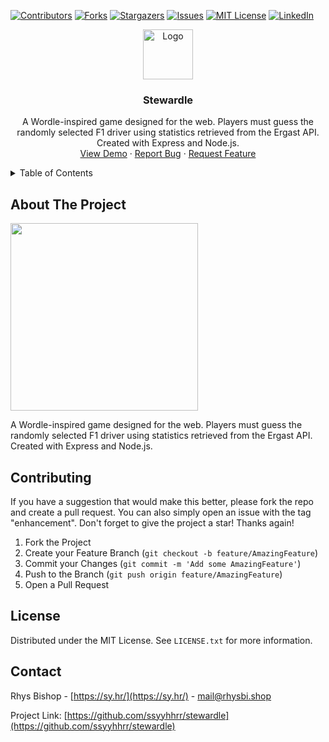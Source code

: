 <a name="readme-top"></a>

[![Contributors][contributors-shield]][contributors-url]
[![Forks][forks-shield]][forks-url]
[![Stargazers][stars-shield]][stars-url]
[![Issues][issues-shield]][issues-url]
[![MIT License][license-shield]][license-url]
[![LinkedIn][linkedin-shield]][linkedin-url]

<!-- PROJECT LOGO -->
<div align="center">
  <a href="https://github.com/othneildrew/Best-README-Template">
    <img src="https://raw.githubusercontent.com/ssyyhhrr/stewardle/refs/heads/main/assets/stewardle.png" alt="Logo" width="80" height="80">
  </a>
  <h3 align="center">Stewardle</h3>

  <p align="center">
    A Wordle-inspired game designed for the web. Players must guess the randomly selected F1 driver using statistics retrieved from the Ergast API. Created with Express and Node.js.
    <br />
    <a href="https://stewardle.com/">View Demo</a>
    ·
    <a href="https://github.com/ssyyhhrr/stewardle/issues">Report Bug</a>
    ·
    <a href="https://github.com/ssyyhhrr/stewardle/issues">Request Feature</a>
  </p>
</div>

<!-- TABLE OF CONTENTS -->
<details>
  <summary>Table of Contents</summary>
  <ol>
    <li>
      <a href="#about-the-project">About The Project</a>
    </li>
    <li><a href="#contributing">Contributing</a></li>
    <li><a href="#license">License</a></li>
    <li><a href="#contact">Contact</a></li>
  </ol>
</details>

<!-- ABOUT THE PROJECT -->
## About The Project

<p float="left">
	<img src="https://sy.hr/files/2022-11-06_16-11-14_SwmULV0ww8CqeuWK.png" width="300"/>
</p>

A Wordle-inspired game designed for the web. Players must guess the randomly selected F1 driver using statistics retrieved from the Ergast API. Created with Express and Node.js.

<!-- CONTRIBUTING -->
## Contributing

If you have a suggestion that would make this better, please fork the repo and create a pull request. You can also simply open an issue with the tag "enhancement".
Don't forget to give the project a star! Thanks again!

1. Fork the Project
2. Create your Feature Branch (`git checkout -b feature/AmazingFeature`)
3. Commit your Changes (`git commit -m 'Add some AmazingFeature'`)
4. Push to the Branch (`git push origin feature/AmazingFeature`)
5. Open a Pull Request

<!-- LICENSE -->
## License

Distributed under the MIT License. See `LICENSE.txt` for more information.

<!-- CONTACT -->
## Contact

Rhys Bishop - [https://sy.hr/](https://sy.hr/) - mail@rhysbi.shop

Project Link: [https://github.com/ssyyhhrr/stewardle](https://github.com/ssyyhhrr/stewardle)

<!-- MARKDOWN LINKS & IMAGES -->
<!-- https://www.markdownguide.org/basic-syntax/#reference-style-links -->
[contributors-shield]: https://img.shields.io/github/contributors/ssyyhhrr/stewardle.svg?style=for-the-badge
[contributors-url]: https://github.com/ssyyhhrr/stewardle/graphs/contributors
[forks-shield]: https://img.shields.io/github/forks/ssyyhhrr/stewardle.svg?style=for-the-badge
[forks-url]: https://github.com/ssyyhhrr/stewardle/network/members
[stars-shield]: https://img.shields.io/github/stars/ssyyhhrr/stewardle.svg?style=for-the-badge
[stars-url]: https://github.com/ssyyhhrr/stewardle/stargazers
[issues-shield]: https://img.shields.io/github/issues/ssyyhhrr/stewardle.svg?style=for-the-badge
[issues-url]: https://github.com/ssyyhhrr/stewardle/issues
[license-shield]: https://img.shields.io/github/license/ssyyhhrr/stewardle.svg?style=for-the-badge
[license-url]: https://github.com/ssyyhhrr/stewardle/blob/master/LICENSE.txt
[linkedin-shield]: https://img.shields.io/badge/-LinkedIn-black.svg?style=for-the-badge&logo=linkedin&colorB=555
[linkedin-url]: https://www.linkedin.com/in/rhys-bishop-158638214/
